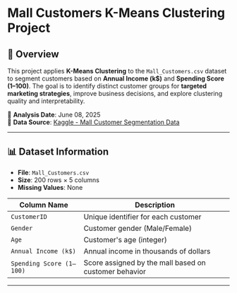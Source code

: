 # Mall Customers K-Means Clustering Project

## 📌 Overview

This project applies **K-Means Clustering** to the `Mall_Customers.csv` dataset to segment customers based on **Annual Income (k$)** and **Spending Score (1–100)**. The goal is to identify distinct customer groups for **targeted marketing strategies**, improve business decisions, and explore clustering quality and interpretability.

📅 **Analysis Date**: June 08, 2025  
📁 **Data Source**: [Kaggle - Mall Customer Segmentation Data](https://www.kaggle.com/vjchoudhary7/customer-segmentation-tutorial-in-python)

---

## 📊 Dataset Information

- **File**: `Mall_Customers.csv`
- **Size**: 200 rows × 5 columns
- **Missing Values**: None

| Column Name              | Description                                                   |
|--------------------------|---------------------------------------------------------------|
| `CustomerID`             | Unique identifier for each customer                          |
| `Gender`                 | Customer gender (Male/Female)                                |
| `Age`                    | Customer's age (integer)                                     |
| `Annual Income (k$)`     | Annual income in thousands of dollars                        |
| `Spending Score (1–100)` | Score assigned by the mall based on customer behavior         |

---
